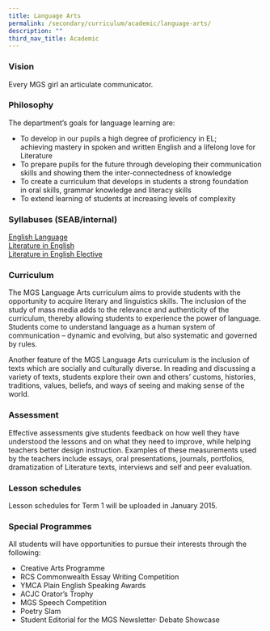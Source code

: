 ```yaml
---
title: Language Arts
permalink: /secondary/curriculum/academic/language-arts/
description: ""
third_nav_title: Academic
---
```





### Vision

Every MGS girl an articulate communicator.

  

### Philosophy

The department’s goals for language learning are:

*   To develop in our pupils a high degree of proficiency in EL; achieving mastery in spoken and written English and a lifelong love for Literature
*   To prepare pupils for the future through developing their communication skills and showing them the inter-connectedness of knowledge
*   To create a curriculum that develops in students a strong foundation in oral skills, grammar knowledge and literacy skills 
*   To extend learning of students at increasing levels of complexity

  

### Syllabuses (SEAB/internal)

[English Language](http://www.seab.gov.sg/oLevel/2015Syllabus/1128_2015.pdf)  
[Literature in English](http://www.seab.gov.sg/oLevel/2015Syllabus/2065_2015.pdf)  
[Literature in English Elective](http://www.seab.gov.sg/oLevel/2015Syllabus/2204_2015.pdf)  
  

### Curriculum

The MGS Language Arts curriculum aims to provide students with the opportunity to acquire literary and linguistics skills. The inclusion of the study of mass media adds to the relevance and authenticity of the curriculum, thereby allowing students to experience the power of language. Students come to understand language as a human system of communication – dynamic and evolving, but also systematic and governed by rules.  
  

Another feature of the MGS Language Arts curriculum is the inclusion of texts which are socially and culturally diverse. In reading and discussing a variety of texts, students explore their own and others’ customs, histories, traditions, values, beliefs, and ways of seeing and making sense of the world.  
  

### Assessment

Effective assessments give students feedback on how well they have understood the lessons and on what they need to improve, while helping teachers better design instruction. Examples of these measurements used by the teachers include essays, oral presentations, journals, portfolios, dramatization of Literature texts, interviews and self and peer evaluation.  
  

### Lesson schedules

Lesson schedules for Term 1 will be uploaded in January 2015.

  

### Special Programmes

All students will have opportunities to pursue their interests through the following:  

*   Creative Arts Programme
*   RCS Commonwealth Essay Writing Competition
*   YMCA Plain English Speaking Awards
*   ACJC Orator’s Trophy
*   MGS Speech Competition
*   Poetry Slam
*   Student Editorial for the MGS Newsletter· Debate Showcase